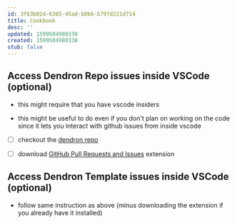 ```yaml
---
id: 3f63b02d-6385-45ad-b0b6-b797d221d714
title: Cookbook
desc: ''
updated: 1599504980338
created: 1599504980338
stub: false
---
```

## Access Dendron Repo issues inside VSCode (optional)

- this might require that you have vscode insiders

- this might be useful to do even if you don't plan on working on the code since it lets you interact with github issues from inside vscode

- [ ] checkout the [dendron repo](https://github.com/dendronhq/dendron)

- [ ] download [GitHub Pull Requests and Issues](https://marketplace.visualstudio.com/items?itemName=GitHub.vscode-pull-request-github) extension 

## Access Dendron Template issues inside VSCode (optional)

- follow same instruction as above (minus downloading the extension if you already have it installed)

